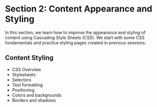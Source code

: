 # Section 2: Content Appearance and Styling

In this section, we learn how to improve the appearance and styling of content using Cascading Style Sheets (CSS). We
start with some CSS fundamentals and practice styling pages created in previous sessions.

## Content Styling

* CSS Overview
* Stylesheets
* Selectors
* Text formatting
* Positioning
* Colors and backgrounds
* Borders and shadows
